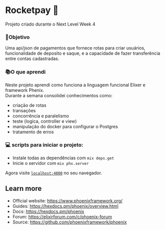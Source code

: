 # Rocketpay 🚀

Projeto criado durante o Next Level Week 4

### 🧐Objetivo

Uma api/json de pagamentos que fornece rotas para criar usuários, funcionalidade de deposito e saque, e a capacidade de fazer transferência entre contas cadastradas.

### 📚O que aprendi

Neste projeto aprendi como funciona a linguagem funcional Elixer e framework Phenix. <br>
Durante a semana consolidei conhecimentos como:

- criação de rotas
- transações
- concorrência e paralelismo
- teste (logica, controller e view)
- manipulação do docker para configurar o Postgres
- tratamento de erros

### 💻 scripts para iniciar o projeto:

- Instale todas as dependências com `mix deps.get`
- Inicie o servidor com `mix phx.server`

Agora visite [`localhost:4000`](http://localhost:4000) no seu navegador.

## Learn more

- Official website: https://www.phoenixframework.org/
- Guides: https://hexdocs.pm/phoenix/overview.html
- Docs: https://hexdocs.pm/phoenix
- Forum: https://elixirforum.com/c/phoenix-forum
- Source: https://github.com/phoenixframework/phoenix
